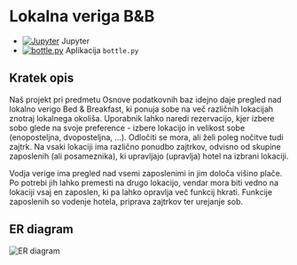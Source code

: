 # Lokalna veriga B&B

* [![Jupyter](https://mybinder.org/badge_logo.svg)](https://mybinder.org/v2/gh/brinaribic/Lokalna-veriga-B-B/master) Jupyter
* [![bottle.py](https://mybinder.org/badge_logo.svg)](https://mybinder.org/v2/gh/brinaribic/Lokalna-veriga-B-B/master?urlpath=proxy/8080/) Aplikacija `bottle.py`

## Kratek opis

Naš projekt pri predmetu Osnove podatkovnih baz idejno daje 
pregled nad lokalno verigo Bed & Breakfast, ki ponuja sobe 
na več različnih lokacijah znotraj lokalnega okoliša. Uporabnik
lahko naredi rezervacijo, kjer izbere sobo glede na svoje preference -
izbere lokacijo in velikost sobe (enoposteljna, dvoposteljna, ...). 
Odločiti se mora, ali želi poleg nočitve tudi zajtrk. Na vsaki lokaciji
ima različno ponudbo zajtrkov, odvisno od skupine zaposlenih (ali posameznika),
ki upravljajo (upravlja) hotel na izbrani lokaciji. 

Vodja verige ima pregled nad vsemi zaposlenimi in jim določa 
višino plače. Po potrebi jih lahko premesti na 
drugo lokacijo, vendar mora biti vedno na lokaciji
vsaj en zaposlen, ki pa lahko opravlja več funkcij hkrati. 
Funkcije zaposlenih so vodenje hotela, priprava zajtrkov ter 
urejanje sob.

## ER diagram

![ER diagram](https://github.com/brinaribic/projektna-naloga/blob/main/diagram/er_diagram.png)


